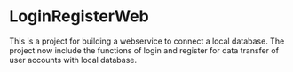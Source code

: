 # LoginRegisterWeb

This is a project for building a webservice to connect a local database.
The project now include the functions of login and register for data transfer of user accounts with local database.
